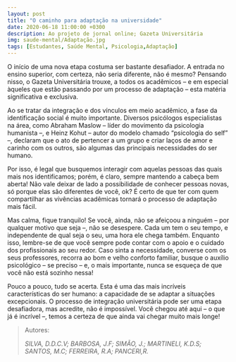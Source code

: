 ```yaml
---
layout: post
title: "O caminho para adaptação na universidade"
date: 2020-06-18 11:00:00 +0300
description: Ao projeto de jornal online; Gazeta Universitária
img: saude-mental/Adaptação.jpg
tags: [Estudantes, Saúde Mental, Psicologia,Adaptação] 
---
```


O início de uma nova etapa costuma ser bastante desafiador. A entrada no ensino superior, com certeza, não seria diferente, não é mesmo? Pensando nisso, o Gazeta Universitária trouxe, a todos os acadêmicos – e em especial àqueles que estão passando por um processo de adaptação – esta matéria significativa e exclusiva.

Ao se tratar da integração e dos vínculos em meio acadêmico, a fase da identificação social é muito importante. Diversos psicólogos especialistas na área, como Abraham Maslow – líder do movimento da psicologia humanista –, e Heinz Kohut – autor do modelo chamado “psicologia do self” –, declaram que o ato de pertencer a um grupo e criar laços de amor e carinho com os outros, são algumas das principais necessidades do ser humano.

Por isso, é legal que busquemos interagir com aquelas pessoas das quais mais nos identificamos; porém, é claro, sempre mantendo a cabeça bem aberta! Não vale deixar de lado a possibilidade de conhecer pessoas novas, só porque elas são diferentes de você, ok? É certo de que ter com quem compartilhar as vivências acadêmicas tornará o processo de adaptação mais fácil.

Mas calma, fique tranquilo! Se você, ainda, não se afeiçoou a ninguém – por qualquer motivo que seja –, não se desespere. Cada um tem o seu tempo, e independente de qual seja o seu, uma hora ele chega também. Enquanto isso, lembre-se de que você sempre pode contar com o apoio e o cuidado dos profissionais ao seu redor. Caso sinta a necessidade, converse com os seus professores, recorra ao bom e velho conforto familiar, busque o auxílio psicológico – se preciso – e, o mais importante, nunca se esqueça de que você não está sozinho nessa!

Pouco a pouco, tudo se acerta. Esta é uma das mais incríveis características do ser humano: a capacidade de se adaptar a situações excepcionais. O processo de integração universitária pode ser uma etapa desafiadora, mas acredite, não é impossível. Você chegou até aqui – o que já é incrível –, temos a certeza de que ainda vai chegar muito mais longe! 

> Autores:
>
> <cite> SILVA, D.D.C.V; BARBOSA, J.F; SIMÃO, J.; MARTINELI, K.D.S; SANTOS, M.C; FERREIRA, R.A; PANCERI,R. </cite>
